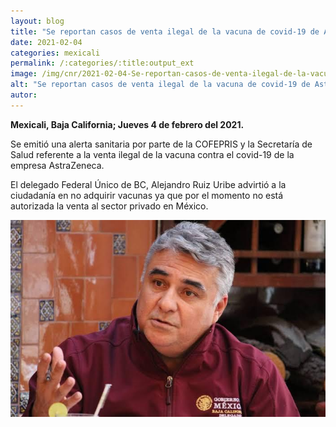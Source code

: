 ```yaml
---
layout: blog
title: "Se reportan casos de venta ilegal de la vacuna de covid-19 de AstraZeneca"
date: 2021-02-04
categories: mexicali
permalink: /:categories/:title:output_ext
image: /img/cnr/2021-02-04-Se-reportan-casos-de-venta-ilegal-de-la-vacuna-de-covid-19-de-AstraZeneca.jpg
alt: "Se reportan casos de venta ilegal de la vacuna de covid-19 de AstraZeneca"
autor:
---
```


**Mexicali, Baja California; Jueves 4 de febrero del 2021.** 

Se emitió una alerta sanitaria por parte de la COFEPRIS y la Secretaría de Salud referente a la venta ilegal de la vacuna contra el covid-19 de la empresa AstraZeneca. 

El delegado Federal Único de BC, Alejandro Ruiz Uribe advirtió a la ciudadanía en no adquirir vacunas ya que por el momento no está autorizada la venta al sector privado en México. 

<div id="carouselExampleSlidesOnly" class="carousel slide" data-ride="carousel">
  <div class="carousel-inner">
    <div class="carousel-item active">
       <img class="d-block w-100" src="/img/cnr/2021-02-04-Se-reportan-casos-de-venta-ilegal-de-la-vacuna-de-covid-19-de-AstraZeneca.jpg" loading="lazy"  alt="Se reportan casos de venta ilegal de la vacuna de covid-19 de AstraZeneca">
    </div>
  </div>
</div>

